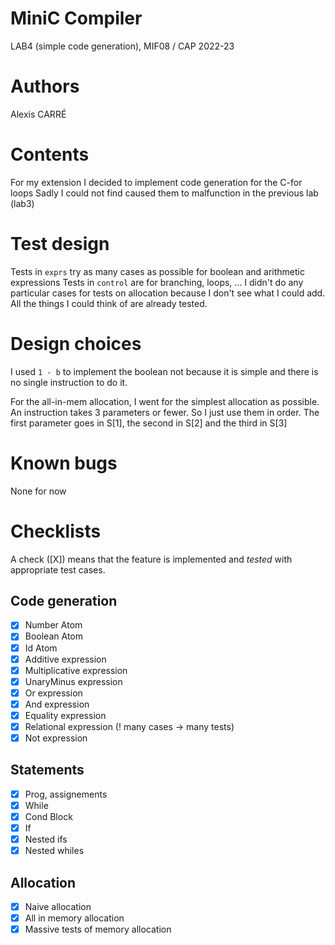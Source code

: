 # MiniC Compiler
LAB4 (simple code generation), MIF08 / CAP 2022-23

# Authors

Alexis CARRÉ

# Contents

For my extension I decided to implement code generation for the C-for loops
Sadly I could not find caused them to malfunction in the previous lab (lab3)

# Test design

Tests in `exprs` try as many cases as possible for boolean and arithmetic expressions
Tests in `control` are for branching, loops, ...
I didn't do any particular cases for tests on allocation because I don't see what I could add. All the things I could think of are already tested.

# Design choices

I used `1 - b` to implement the boolean not because it is simple and there is no single instruction to do it.

For the all-in-mem allocation, I went for the simplest allocation as possible.
An instruction takes 3 parameters or fewer. So I just use them in order.
The first parameter goes in S[1], the second in S[2] and the third in S[3]

# Known bugs

None for now

# Checklists

A check ([X]) means that the feature is implemented
and *tested* with appropriate test cases.

## Code generation

- [X] Number Atom
- [X] Boolean Atom
- [X] Id Atom
- [X] Additive expression
- [X] Multiplicative expression
- [X] UnaryMinus expression
- [X] Or expression
- [X] And expression
- [X] Equality expression
- [X] Relational expression (! many cases -> many tests)
- [X] Not expression

## Statements

- [X] Prog, assignements
- [X] While
- [X] Cond Block
- [X] If
- [X] Nested ifs
- [X] Nested whiles

## Allocation

- [X] Naive allocation
- [X] All in memory allocation
- [X] Massive tests of memory allocation
